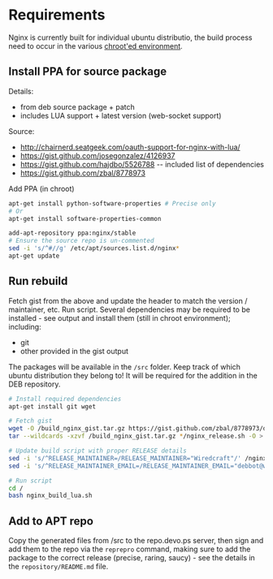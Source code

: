 # Requirements

Nginx is currently built for individual ubuntu distributio, the build process need to occur in the various [chroot'ed environment](/docs/chroot.md).

## Install PPA for source package
Details:
- from deb source package + patch
- includes LUA support + latest version (web-socket support)

Source:
- http://chairnerd.seatgeek.com/oauth-support-for-nginx-with-lua/
- https://gist.github.com/josegonzalez/4126937 
- https://gist.github.com/hajdbo/5526788 -- included list of dependencies
- https://gist.github.com/zbal/8778973

Add PPA (in chroot)
```bash
apt-get install python-software-properties # Precise only
# Or
apt-get install software-properties-common

add-apt-repository ppa:nginx/stable 
# Ensure the source repo is un-commented
sed -i 's/^#//g' /etc/apt/sources.list.d/nginx*
apt-get update
```

## Run rebuild

Fetch gist from the above and update the header to match the version / maintainer, etc.
Run script. Several dependencies may be required to be installed - see output and install them (still in chroot environment); including:
- git
- other provided in the gist output

The packages will be available in the `/src` folder. Keep track of which ubuntu distribution they belong to! It will be required for the addition in the DEB repository.

```bash
# Install required dependencies
apt-get install git wget 

# Fetch gist
wget -O /build_nginx_gist.tar.gz https://gist.github.com/zbal/8778973/download
tar --wildcards -xzvf /build_nginx_gist.tar.gz */nginx_release.sh -O > /nginx_build_lua.sh

# Update build script with proper RELEASE details
sed -i 's/^RELEASE_MAINTAINER=/RELEASE_MAINTAINER="Wiredcraft"/' /nginx_build_lua.sh
sed -i 's/^RELEASE_MAINTAINER_EMAIL=/RELEASE_MAINTAINER_EMAIL="debbot@wiredcraft.com"/' /nginx_build_lua.sh

# Run script
cd /
bash nginx_build_lua.sh
```

## Add to APT repo

Copy the generated files from /src to the repo.devo.ps server, then sign and add them to the repo via the `reprepro` command, making sure to add the package to the correct release (precise, raring, saucy) - see the details in the `repository/README.md` file.